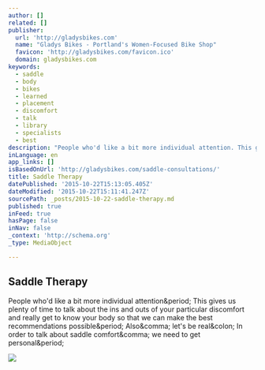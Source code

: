 ```yaml
---
author: []
related: []
publisher:
  url: 'http://gladysbikes.com'
  name: "Gladys Bikes - Portland's Women-Focused Bike Shop"
  favicon: 'http://gladysbikes.com/favicon.ico'
  domain: gladysbikes.com
keywords:
  - saddle
  - body
  - bikes
  - learned
  - placement
  - discomfort
  - talk
  - library
  - specialists
  - best
description: "People who'd like a bit more individual attention. This gives us plenty of time to talk about the ins and outs of your particular discomfort and really get to know your body so that we can make the best recommendations possible. Also, let's be real: In order to talk about saddle comfort, we need to get personal."
inLanguage: en
app_links: []
isBasedOnUrl: 'http://gladysbikes.com/saddle-consultations/'
title: Saddle Therapy
datePublished: '2015-10-22T15:13:05.405Z'
dateModified: '2015-10-22T15:11:41.247Z'
sourcePath: _posts/2015-10-22-saddle-therapy.md
published: true
inFeed: true
hasPage: false
inNav: false
_context: 'http://schema.org'
_type: MediaObject

---
```

<article style=""><h1>Saddle Therapy</h1><p>People who'd like a bit more individual attention&amp;period; This gives us plenty of time to talk about the ins and outs of your particular discomfort and really get to know your body so that we can make the best recommendations possible&amp;period; Also&amp;comma; let's be real&amp;colon; In order to talk about saddle comfort&amp;comma; we need to get personal&amp;period;</p><img src="http://static1.squarespace.com/static/51ef033fe4b075ba201dc130/t/5627cec0e4b030f0c573bb5b/1445449417767/IMG_20151021_102337.jpg" /></article>